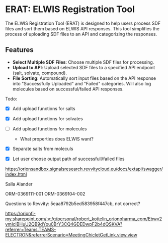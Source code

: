 # ERAT: ELWIS Registration Tool

The ELWIS Registration Tool (ERAT) is designed to help users process SDF files and sort them based on ELWIS API responses. This tool simplifies the process of uploading SDF files to an API and categorizing the responses.

## Features
- **Select Multiple SDF Files**: Choose multiple SDF files for processing.
- **Upload to API**: Upload selected SDF files to a specified API endpoint (salt, solvate, compound).
- **File Sorting**: Automatically sort input files based on the API response into "Successfully Uploaded" and "Failed" categories. Will also log molecules based on successful/failed API responses.

Todo:
- [X] Add upload functions for salts
- [X] Add upload functions for solvates
- [ ] Add upload functions for molecules
    - What properties does ELWIS want?
- [X] Separate salts from moleculs
- [X] Let user choose output path of successfull/failed files 


https://orionsandbox.signalsresearch.revvitycloud.eu/docs/extapi/swagger/index.html

Salla Alander

ORM-0369111-001
ORM-0369104-002


Questions to Revvity:
5eaa8792b5ed583958f447cb, not correct?

https://orionfi-my.sharepoint.com/:v:/g/personal/robert_kottelin_orionpharma_com/Ebwv2ymIcIBHuU2QB9dYxu0BrY3CQ4GDEDwpF2b4dQSKVA?referrer=Teams.TEAMS-ELECTRON&referrerScenario=MeetingChicletGetLink.view.view